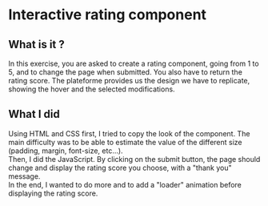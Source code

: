 <h1>Interactive rating component</h1>

<h2>What is it ?</h2>
<p>In this exercise, you are asked to create a rating component, going from 1 to 5, and to change the page when submitted. You also have to return the rating score. The plateforme provides us the design we have to replicate, showing the hover and the selected modifications.</p>

<h2>What I did</h2>
<p>Using HTML and CSS first, I tried to copy the look of the component. The main difficulty was to be able to estimate the value of the different size (padding, margin, font-size, etc...).<br>
Then, I did the JavaScript. By clicking on the submit button, the page should change and display the rating score you choose, with a "thank you" message.<br>
In the end, I wanted to do more and to add a "loader" animation before displaying the rating score.</p>
